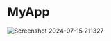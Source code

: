 # MyApp
![Screenshot 2024-07-15 211327](https://github.com/user-attachments/assets/144e0c10-7cbe-4349-90f4-098a8e1b5a04)
